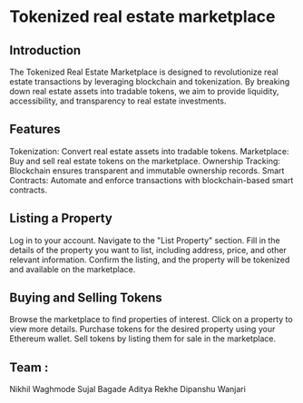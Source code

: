 # Tokenized real estate marketplace
## Introduction
The Tokenized Real Estate Marketplace is designed to revolutionize real estate transactions by leveraging blockchain and tokenization. By breaking down real estate assets into tradable tokens, we aim to provide liquidity, accessibility, and transparency to real estate investments.

## Features
Tokenization: Convert real estate assets into tradable tokens.
Marketplace: Buy and sell real estate tokens on the marketplace.
Ownership Tracking: Blockchain ensures transparent and immutable ownership records.
Smart Contracts: Automate and enforce transactions with blockchain-based smart contracts.

## Listing a Property
Log in to your account.
Navigate to the "List Property" section.
Fill in the details of the property you want to list, including address, price, and other relevant information.
Confirm the listing, and the property will be tokenized and available on the marketplace.

## Buying and Selling Tokens
Browse the marketplace to find properties of interest.
Click on a property to view more details.
Purchase tokens for the desired property using your Ethereum wallet.
Sell tokens by listing them for sale in the marketplace.

## Team :
Nikhil Waghmode 
Sujal Bagade
Aditya Rekhe
Dipanshu Wanjari
